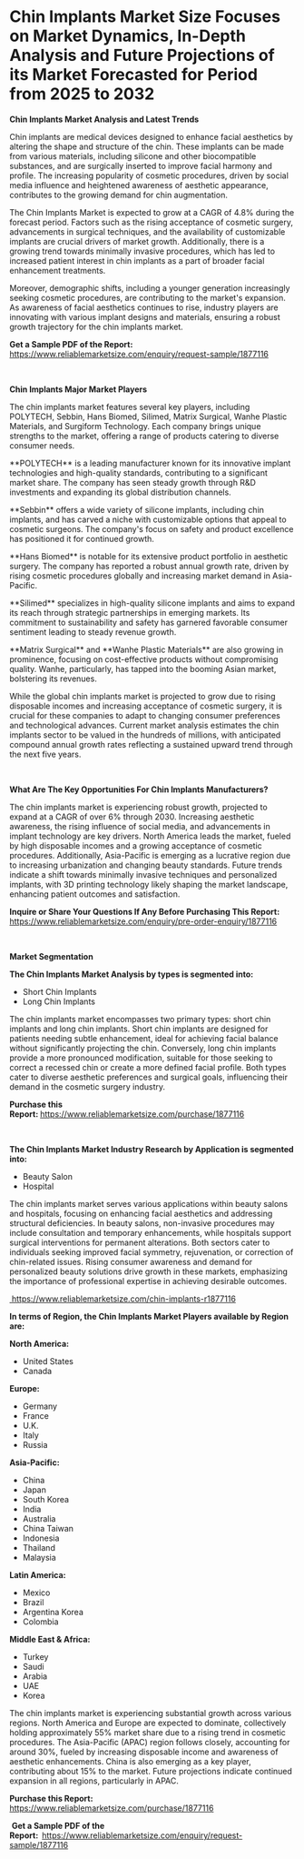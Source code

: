 <p><h1>Chin Implants Market Size Focuses on Market Dynamics, In-Depth Analysis and Future Projections of its Market Forecasted for Period from 2025 to 2032</h1></p><p><strong>Chin Implants Market Analysis and Latest Trends</strong></p>
<p><p>Chin implants are medical devices designed to enhance facial aesthetics by altering the shape and structure of the chin. These implants can be made from various materials, including silicone and other biocompatible substances, and are surgically inserted to improve facial harmony and profile. The increasing popularity of cosmetic procedures, driven by social media influence and heightened awareness of aesthetic appearance, contributes to the growing demand for chin augmentation.</p><p>The Chin Implants Market is expected to grow at a CAGR of 4.8% during the forecast period. Factors such as the rising acceptance of cosmetic surgery, advancements in surgical techniques, and the availability of customizable implants are crucial drivers of market growth. Additionally, there is a growing trend towards minimally invasive procedures, which has led to increased patient interest in chin implants as a part of broader facial enhancement treatments.</p><p>Moreover, demographic shifts, including a younger generation increasingly seeking cosmetic procedures, are contributing to the market's expansion. As awareness of facial aesthetics continues to rise, industry players are innovating with various implant designs and materials, ensuring a robust growth trajectory for the chin implants market.</p></p>
<p><strong>Get a Sample PDF of the Report:&nbsp;</strong> <a href="https://www.reliablemarketsize.com/enquiry/request-sample/1877116?utm_campaign=2130&utm_medium=2&utm_source=Github&utm_content=ia&utm_term=13042025&utm_id=chin-implants">https://www.reliablemarketsize.com/enquiry/request-sample/1877116</a></p>
<p>&nbsp;</p>
<p><strong>Chin Implants Major Market Players</strong></p>
<p><p>The chin implants market features several key players, including POLYTECH, Sebbin, Hans Biomed, Silimed, Matrix Surgical, Wanhe Plastic Materials, and Surgiform Technology. Each company brings unique strengths to the market, offering a range of products catering to diverse consumer needs.</p><p>**POLYTECH** is a leading manufacturer known for its innovative implant technologies and high-quality standards, contributing to a significant market share. The company has seen steady growth through R&D investments and expanding its global distribution channels. </p><p>**Sebbin** offers a wide variety of silicone implants, including chin implants, and has carved a niche with customizable options that appeal to cosmetic surgeons. The company's focus on safety and product excellence has positioned it for continued growth.</p><p>**Hans Biomed** is notable for its extensive product portfolio in aesthetic surgery. The company has reported a robust annual growth rate, driven by rising cosmetic procedures globally and increasing market demand in Asia-Pacific. </p><p>**Silimed** specializes in high-quality silicone implants and aims to expand its reach through strategic partnerships in emerging markets. Its commitment to sustainability and safety has garnered favorable consumer sentiment leading to steady revenue growth.</p><p>**Matrix Surgical** and **Wanhe Plastic Materials** are also growing in prominence, focusing on cost-effective products without compromising quality. Wanhe, particularly, has tapped into the booming Asian market, bolstering its revenues.</p><p>While the global chin implants market is projected to grow due to rising disposable incomes and increasing acceptance of cosmetic surgery, it is crucial for these companies to adapt to changing consumer preferences and technological advances. Current market analysis estimates the chin implants sector to be valued in the hundreds of millions, with anticipated compound annual growth rates reflecting a sustained upward trend through the next five years.</p></p>
<p>&nbsp;</p>
<p><strong>What Are The Key Opportunities For Chin Implants Manufacturers?</strong></p>
<p><p>The chin implants market is experiencing robust growth, projected to expand at a CAGR of over 6% through 2030. Increasing aesthetic awareness, the rising influence of social media, and advancements in implant technology are key drivers. North America leads the market, fueled by high disposable incomes and a growing acceptance of cosmetic procedures. Additionally, Asia-Pacific is emerging as a lucrative region due to increasing urbanization and changing beauty standards. Future trends indicate a shift towards minimally invasive techniques and personalized implants, with 3D printing technology likely shaping the market landscape, enhancing patient outcomes and satisfaction.</p></p>
<p><strong>Inquire or Share Your Questions If Any Before Purchasing This Report:</strong> <a href="https://www.reliablemarketsize.com/enquiry/pre-order-enquiry/1877116?utm_campaign=2130&utm_medium=2&utm_source=Github&utm_content=ia&utm_term=13042025&utm_id=chin-implants">https://www.reliablemarketsize.com/enquiry/pre-order-enquiry/1877116</a></p>
<p>&nbsp;</p>
<p><strong>Market Segmentation</strong></p>
<p><strong>The Chin Implants Market Analysis by types is segmented into:</strong></p>
<p><ul><li>Short Chin Implants</li><li>Long Chin Implants</li></ul></p>
<p><p>The chin implants market encompasses two primary types: short chin implants and long chin implants. Short chin implants are designed for patients needing subtle enhancement, ideal for achieving facial balance without significantly projecting the chin. Conversely, long chin implants provide a more pronounced modification, suitable for those seeking to correct a recessed chin or create a more defined facial profile. Both types cater to diverse aesthetic preferences and surgical goals, influencing their demand in the cosmetic surgery industry.</p></p>
<p><strong>Purchase this Report:&nbsp;</strong><a href="https://www.reliablemarketsize.com/purchase/1877116?utm_campaign=2130&utm_medium=2&utm_source=Github&utm_content=ia&utm_term=13042025&utm_id=chin-implants">https://www.reliablemarketsize.com/purchase/1877116</a></p>
<p>&nbsp;</p>
<p><strong>The Chin Implants Market Industry Research by Application is segmented into:</strong></p>
<p><ul><li>Beauty Salon</li><li>Hospital</li></ul></p>
<p><p>The chin implants market serves various applications within beauty salons and hospitals, focusing on enhancing facial aesthetics and addressing structural deficiencies. In beauty salons, non-invasive procedures may include consultation and temporary enhancements, while hospitals support surgical interventions for permanent alterations. Both sectors cater to individuals seeking improved facial symmetry, rejuvenation, or correction of chin-related issues. Rising consumer awareness and demand for personalized beauty solutions drive growth in these markets, emphasizing the importance of professional expertise in achieving desirable outcomes.</p></p>
<p><a href="https://www.reliablemarketsize.com/chin-implants-r1877116?utm_campaign=2130&utm_medium=2&utm_source=Github&utm_content=ia&utm_term=13042025&utm_id=chin-implants">&nbsp;https://www.reliablemarketsize.com/chin-implants-r1877116</a></p>
<p><strong>In terms of Region, the Chin Implants Market Players available by Region are:</strong></p>
<p>
    <p> <strong> North America: </strong>
        <ul>
            <li>United States</li>
            <li>Canada</li>
        </ul>
        </p> 
    <p> <strong> Europe: </strong>
        <ul>
            <li>Germany</li>
            <li>France</li>
            <li>U.K.</li>
            <li>Italy</li>
            <li>Russia</li>
        </ul>
        </p> 
    <p> <strong> Asia-Pacific: </strong>
        <ul>
            <li>China</li>
            <li>Japan</li>
            <li>South Korea</li>
            <li>India</li>
            <li>Australia</li>
            <li>China Taiwan</li>
            <li>Indonesia</li>
            <li>Thailand</li>
            <li>Malaysia</li>
        </ul>
        </p> 
    <p> <strong> Latin America: </strong>
        <ul>
            <li>Mexico</li>
            <li>Brazil</li>
            <li>Argentina Korea</li>
            <li>Colombia</li>
        </ul>
        </p> 
    <p> <strong> Middle East & Africa: </strong>
        <ul>
            <li>Turkey</li>
            <li>Saudi</li>
            <li>Arabia</li>
            <li>UAE</li>
            <li>Korea</li>
        </ul>
    </p>
    </p>
<p><p>The chin implants market is experiencing substantial growth across various regions. North America and Europe are expected to dominate, collectively holding approximately 55% market share due to a rising trend in cosmetic procedures. The Asia-Pacific (APAC) region follows closely, accounting for around 30%, fueled by increasing disposable income and awareness of aesthetic enhancements. China is also emerging as a key player, contributing about 15% to the market. Future projections indicate continued expansion in all regions, particularly in APAC.</p></p>
<p><strong>Purchase this Report: </strong><a href="https://www.reliablemarketsize.com/purchase/1877116?utm_campaign=2130&utm_medium=2&utm_source=Github&utm_content=ia&utm_term=13042025&utm_id=chin-implants">https://www.reliablemarketsize.com/purchase/1877116</a></p>
<p>&nbsp;<strong>Get a Sample PDF of the Report:&nbsp;&nbsp;</strong><a href="https://www.reliablemarketsize.com/enquiry/request-sample/1877116?utm_campaign=2130&utm_medium=2&utm_source=Github&utm_content=ia&utm_term=13042025&utm_id=chin-implants">https://www.reliablemarketsize.com/enquiry/request-sample/1877116</a></p>
<p><strong></strong></p>
<p><p></p><p></p><p></p></p>